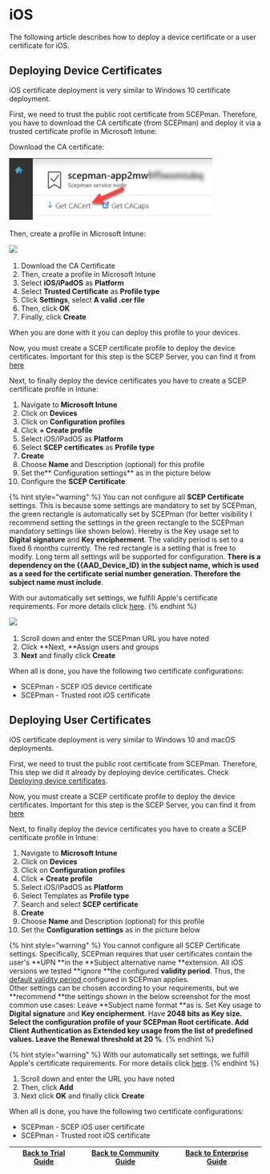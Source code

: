 # iOS

The following article describes how to deploy a device certificate or a user certificate for iOS.

## Deploying Device Certificates

iOS certificate deployment is very similar to Windows 10 certificate deployment.

First, we need to trust the public root certificate from SCEPman. Therefore, you have to download the CA certificate (from SCEPman) and deploy it via a trusted certificate profile in Microsoft Intune:

Download the CA certificate:

![](<../../../.gitbook/assets/scepman24 (1) (7) (8) (8) (8) (4) (22).png>)

Then, create a profile in Microsoft Intune:

![](<../../.gitbook/assets/2021-10-22 11\_48\_06-Window.png>)

1. Download the CA Certificate
2. Then, create a profile in Microsoft Intune
3. Select **iOS/iPadOS** as **Platform**
4. Select **Trusted Certificate** as **Profile type**
5. Click **Settings**, select **A valid .cer file**
6. Then, click **OK**
7. Finally, click **Create**

When you are done with it you can deploy this profile to your devices.

Now, you must create a SCEP certificate profile to deploy the device certificates. Important for this step is the SCEP Server, you can find it from [here](windows-10.md#how-to-find-scep-url-for-intune)

Next, to finally deploy the device certificates you have to create a SCEP certificate profile in Intune:

1. Navigate to **Microsoft Intune**
2. Click on **Devices**
3. Click on **Configuration profiles**
4. Click **+ Create profile**
5. Select iOS/IPadOS as **Platform**
6. Select **SCEP certificates** as **Profile type**
7. **Create**
8. Choose **Name** and Description (optional) for this profile
9. Set the** Configuration settings** as in the picture below
10. Configure the **SCEP Certificate**

{% hint style="warning" %}
You can not configure all **SCEP Certificate** settings. This is because some settings are mandatory to set by SCEPman, the green rectangle is automatically set by SCEPman (for better visibility I recommend setting the settings in the green rectangle to the SCEPman mandatory settings like shown below). Hereby is the Key usage set to **Digital signature** and **Key encipherment**. The validity period is set to a fixed 6 months currently. The red rectangle is a setting that is free to modify. Long term all settings will be supported for configuration. **There is a dependency on the {{AAD\_Device\_ID} in the subject name, which is used as a seed for the certificate serial number generation. Therefore the subject name must include**.

With our automatically set settings, we fulfill Apple's certificate requirements. For more details click [here](https://support.apple.com/en-us/HT210176).
{% endhint %}

![](<../../.gitbook/assets/2021-10-22 12\_14\_11-Window.png>)

1. Scroll down and enter the SCEPman URL you have noted
2. Click **Next, **Assign users and groups
3. **Next** and finally click **Create**

When all is done, you have the following two certificate configurations:

* SCEPman - SCEP iOS device certificate
* SCEPman - Trusted root iOS certificate

## Deploying User Certificates

iOS certificate deployment is very similar to Windows 10 and macOS deployments.

First, we need to trust the public root certificate from SCEPman. Therefore, This step we did it already by deploying device certificates. Check [Deploying device certificates](ios.md#deploying-device-certificates).

Now, you must create a SCEP certificate profile to deploy the device certificates. Important for this step is the SCEP Server, you can find it from [here](windows-10.md#how-to-find-scep-url-for-intune)

Next, to finally deploy the device certificates you have to create a SCEP certificate profile in Intune:

1. Navigate to **Microsoft Intune**
2. Click on **Devices**
3. Click on **Configuration profiles**
4. Click **+ Create profile**
5. Select iOS/IPadOS as **Platform**
6. Select Templates as **Profile type**
7. Search and select **SCEP certificate**
8. **Create**
9. Choose **Name** and Description (optional) for this profile
10. Set the **Configuration settings** as in the picture below

{% hint style="warning" %}
You cannot configure all SCEP Certificate settings. Specifically, SCEPman requires that user certificates contain the user's **UPN **in the **Subject alternative name **extension. All iOS versions we tested **ignore **the configured **validity period**. Thus, the [default validity period ](../../scepman-configuration/optional/application-settings/intune-validation.md#appconfig-intunevalidation-validityperioddays)configured in SCEPman applies.\
Other settings can be chosen according to your requirements, but we **recommend **the settings shown in the below screenshot for the most common use cases: Leave **Subject name format **as is. Set Key usage to **Digital signature** and **Key encipherment**. Have **2048 bits **as Key size. Select the configuration profile of your SCEPman **Root certificate**. Add **Client Authentication** as Extended key usage from the list of predefined values. Leave the Renewal threshold at** 20 %**.
{% endhint %}

{% hint style="warning" %}
With our automatically set settings, we fulfill Apple's certificate requirements. For more details click [here](https://support.apple.com/en-us/HT210176).
{% endhint %}

1. Scroll down and enter the URL you have noted
2. Then, click **Add**
3. Next click **OK** and finally click **Create**

When all is done, you have the following two certificate configurations:

* SCEPman - SCEP iOS user certificate
* SCEPman - Trusted root iOS certificate

| ​[Back to Trial Guide​](../../scepman-deployment/trial-guide.md#step-4-configure-intune-deployment-profiles) | [Back to Community Guide](../../scepman-deployment/community-guide.md#step-9-configure-intune-deployment-profiles) | ​[Back to Enterprise Guide​](../../scepman-deployment/enterprise-guide.md#step-11-configure-intune-deployment-profiles) |
| ------------------------------------------------------------------------------------------------------------ | ------------------------------------------------------------------------------------------------------------------ | ----------------------------------------------------------------------------------------------------------------------- |
